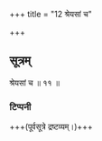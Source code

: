+++
title = "12 श्रेयसां च"

+++
## सूत्रम्
श्रेयसां च ॥ ११ ॥  
### टिप्पनी
+++(पूर्वसूत्रे द्रष्टव्यम्।)+++
